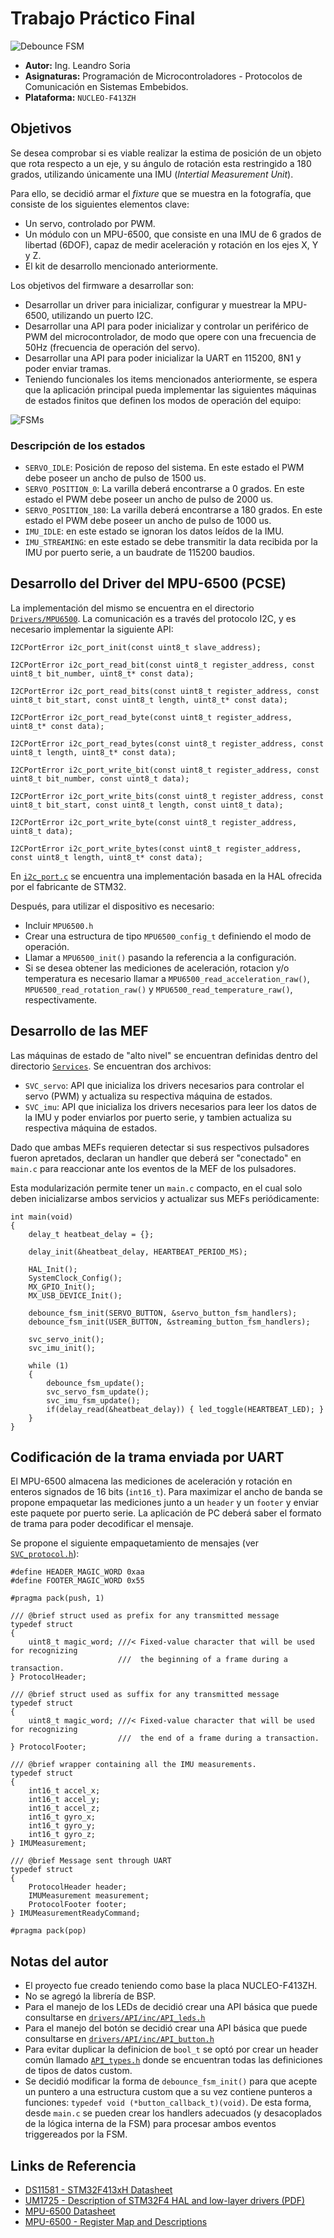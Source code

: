 # Trabajo Práctico Final

![Debounce FSM](Resources/device.jpg "Dispositivo montado")
* **Autor:** Ing. Leandro Soria
* **Asignaturas:** Programación de Microcontroladores - Protocolos de Comunicación en Sistemas Embebidos.
* **Plataforma:** `NUCLEO-F413ZH`

## Objetivos
Se desea comprobar si es viable realizar la estima de posición de un objeto que rota respecto a un eje, y su ángulo de rotación esta restringido a 180 grados, utilizando únicamente una IMU (*Intertial Measurement Unit*).

Para ello, se decidió armar el *fixture* que se muestra en la fotografía, que consiste de los siguientes elementos clave:
* Un servo, controlado por PWM.
* Un módulo con un MPU-6500, que consiste en una IMU de 6 grados de libertad (6DOF), capaz de medir aceleración y rotación en los ejes X, Y y Z.
* El kit de desarrollo mencionado anteriormente.

Los objetivos del firmware a desarrollar son:
* Desarrollar un driver para inicializar, configurar y muestrear la MPU-6500, utilizando un puerto I2C.
* Desarrollar una API para poder inicializar y controlar un periférico de PWM del microcontrolador, de modo que opere con una frecuencia de 50Hz (frecuencia de operación del servo).
* Desarrollar una API para poder inicializar la UART en 115200, 8N1 y poder enviar tramas.
* Teniendo funcionales los items mencionados anteriormente, se espera que la aplicación principal pueda implementar las siguientes máquinas de estados finitos que definen los modos de operación del equipo:

![FSMs](Resources/fsm.png "Máquinas de Estado del dispositivo")

### Descripción de los estados
* `SERVO_IDLE`: Posición de reposo del sistema. En este estado el PWM debe poseer un ancho de pulso de 1500 us.
* `SERVO_POSITION_0`: La varilla deberá encontrarse a 0 grados. En este estado el PWM debe poseer un ancho de pulso de 2000 us.
* `SERVO_POSITION_180`: La varilla deberá encontrarse a 180 grados. En este estado el PWM debe poseer un ancho de pulso de 1000 us.
* `IMU_IDLE`: en este estado se ignoran los datos leídos de la IMU.
* `IMU_STREAMING`: en este estado se debe transmitir la data recibida por la IMU por puerto serie, a un baudrate de 115200 baudios.


## Desarrollo del Driver del MPU-6500 (PCSE)
La implementación del mismo se encuentra en el directorio [`Drivers/MPU6500`](https://github.com/lmsoria/cese-pdm-workspace/tree/main/tp-final/Drivers/MPU6500). La comunicación es a través del protocolo I2C, y es necesario implementar la siguiente API:
```
I2CPortError i2c_port_init(const uint8_t slave_address);

I2CPortError i2c_port_read_bit(const uint8_t register_address, const uint8_t bit_number, uint8_t* const data);

I2CPortError i2c_port_read_bits(const uint8_t register_address, const uint8_t bit_start, const uint8_t length, uint8_t* const data);

I2CPortError i2c_port_read_byte(const uint8_t register_address, uint8_t* const data);

I2CPortError i2c_port_read_bytes(const uint8_t register_address, const uint8_t length, uint8_t* const data);

I2CPortError i2c_port_write_bit(const uint8_t register_address, const uint8_t bit_number, const uint8_t data);

I2CPortError i2c_port_write_bits(const uint8_t register_address, const uint8_t bit_start, const uint8_t length, const uint8_t data);

I2CPortError i2c_port_write_byte(const uint8_t register_address, uint8_t data);

I2CPortError i2c_port_write_bytes(const uint8_t register_address, const uint8_t length, uint8_t* const data);
```

En [`i2c_port.c`](https://github.com/lmsoria/cese-pdm-workspace/blob/main/tp-final/Drivers/MPU6500/src/i2c_port.c) se encuentra una implementación basada en la HAL ofrecida por el fabricante de STM32.

Después, para utilizar el dispositivo es necesario:
* Incluir `MPU6500.h`
* Crear una estructura de tipo `MPU6500_config_t` definiendo el modo de operación.
* Llamar a `MPU6500_init()` pasando la referencia a la configuración.
* Si se desea obtener las mediciones de aceleración, rotacion y/o temperatura es necesario llamar a `MPU6500_read_acceleration_raw()`, `MPU6500_read_rotation_raw()` y `MPU6500_read_temperature_raw()`, respectivamente.

## Desarrollo de las MEF
Las máquinas de estado de "alto nivel" se encuentran definidas dentro del directorio [`Services`](https://github.com/lmsoria/cese-pdm-workspace/tree/main/tp-final/Services).
Se encuentran dos archivos:
* `SVC_servo`: API que inicializa los drivers necesarios para controlar el servo (PWM) y actualiza su respectiva máquina de estados.
* `SVC_imu`: API que inicializa los drivers necesarios para leer los datos de la IMU y poder enviarlos por puerto serie, y tambien actualiza su respectiva máquina de estados.

Dado que ambas MEFs requieren detectar si sus respectivos pulsadores fueron apretados, declaran un handler que deberá ser "conectado" en `main.c` para reaccionar ante los eventos de la MEF de los pulsadores.

Esta modularización permite tener un `main.c` compacto, en el cual solo deben inicializarse ambos servicios y actualizar sus MEFs periódicamente:
```
int main(void)
{
    delay_t heatbeat_delay = {};

    delay_init(&heatbeat_delay, HEARTBEAT_PERIOD_MS);

    HAL_Init();
    SystemClock_Config();
    MX_GPIO_Init();
    MX_USB_DEVICE_Init();

    debounce_fsm_init(SERVO_BUTTON, &servo_button_fsm_handlers);
    debounce_fsm_init(USER_BUTTON, &streaming_button_fsm_handlers);

    svc_servo_init();
    svc_imu_init();

    while (1)
    {
        debounce_fsm_update();
        svc_servo_fsm_update();
        svc_imu_fsm_update();
        if(delay_read(&heatbeat_delay)) { led_toggle(HEARTBEAT_LED); }
    }
}
```
## Codificación de la trama enviada por UART
El MPU-6500 almacena las mediciones de aceleración y rotación en enteros signados de 16 bits (`int16_t`). Para maximizar el ancho de banda se propone empaquetar las mediciones junto a un `header` y un `footer` y enviar este paquete por puerto serie. La aplicación de PC deberá saber el formato de trama para poder decodificar el mensaje.

Se propone el siguiente empaquetamiento de mensajes (ver [`SVC_protocol.h`](https://github.com/lmsoria/cese-pdm-workspace/blob/main/tp-final/Services/inc/SVC_protocol.h)):
```
#define HEADER_MAGIC_WORD 0xaa
#define FOOTER_MAGIC_WORD 0x55

#pragma pack(push, 1)

/// @brief struct used as prefix for any transmitted message
typedef struct
{
    uint8_t magic_word; ///< Fixed-value character that will be used for recognizing
                        ///  the beginning of a frame during a transaction.
} ProtocolHeader;

/// @brief struct used as suffix for any transmitted message
typedef struct
{
    uint8_t magic_word; ///< Fixed-value character that will be used for recognizing
                        ///  the end of a frame during a transaction.
} ProtocolFooter;

/// @brief wrapper containing all the IMU measurements.
typedef struct
{
    int16_t accel_x;
    int16_t accel_y;
    int16_t accel_z;
    int16_t gyro_x;
    int16_t gyro_y;
    int16_t gyro_z;
} IMUMeasurement;

/// @brief Message sent through UART
typedef struct
{
    ProtocolHeader header;
    IMUMeasurement measurement;
    ProtocolFooter footer;
} IMUMeasurementReadyCommand;

#pragma pack(pop)
```

## Notas del autor
* El proyecto fue creado teniendo como base la placa NUCLEO-F413ZH.
* No se agregó la librería de BSP.
* Para el manejo de los LEDs de decidió crear una API básica que puede consultarse en [`drivers/API/inc/API_leds.h`](https://github.com/lmsoria/cese-pdm-workspace/blob/main/tp-final/Drivers/API/inc/API_leds.h)
* Para el manejo del botón se decidió crear una API básica que puede consultarse en [`drivers/API/inc/API_button.h`](https://github.com/lmsoria/cese-pdm-workspace/blob/main/tp-final/Drivers/API/inc/API_button.h)
* Para evitar duplicar la definicion de `bool_t` se optó por crear un header común llamado [`API_types.h`](https://github.com/lmsoria/cese-pdm-workspace/blob/main/tp-final/Drivers/API/inc/API_types.h) donde se encuentran todas las definiciones de tipos de datos custom.
* Se decidió modificar la forma de `debounce_fsm_init()` para que acepte un puntero a una estructura custom que a su vez contiene punteros a funciones: `typedef void (*button_callback_t)(void)`. De esta forma, desde `main.c` se pueden crear los handlers adecuados (y desacoplados de la lógica interna de la FSM) para procesar ambos eventos triggereados por la FSM.

## Links de Referencia
* [DS11581 - STM32F413xH Datasheet](https://www.st.com/resource/en/datasheet/stm32f413zh.pdf)
* [UM1725 - Description of STM32F4 HAL and low-layer drivers (PDF)](https://www.google.com/url?sa=t&rct=j&q=&esrc=s&source=web&cd=&ved=2ahUKEwio4pKV_ub_AhU2rZUCHVSeBiwQFnoECAsQAQ&url=https%3A%2F%2Fwww.st.com%2Fresource%2Fen%2Fuser_manual%2Fum1725-description-of-stm32f4-hal-and-lowlayer-drivers-stmicroelectronics.pdf&usg=AOvVaw21r2dLlr83WM6rfjwZ3NM-&opi=89978449)
* [MPU-6500 Datasheet](https://invensense.tdk.com/wp-content/uploads/2020/06/PS-MPU-6500A-01-v1.3.pdf)
* [MPU-6500 - Register Map and Descriptions](https://invensense.tdk.com/wp-content/uploads/2015/02/MPU-6500-Register-Map2.pdf)